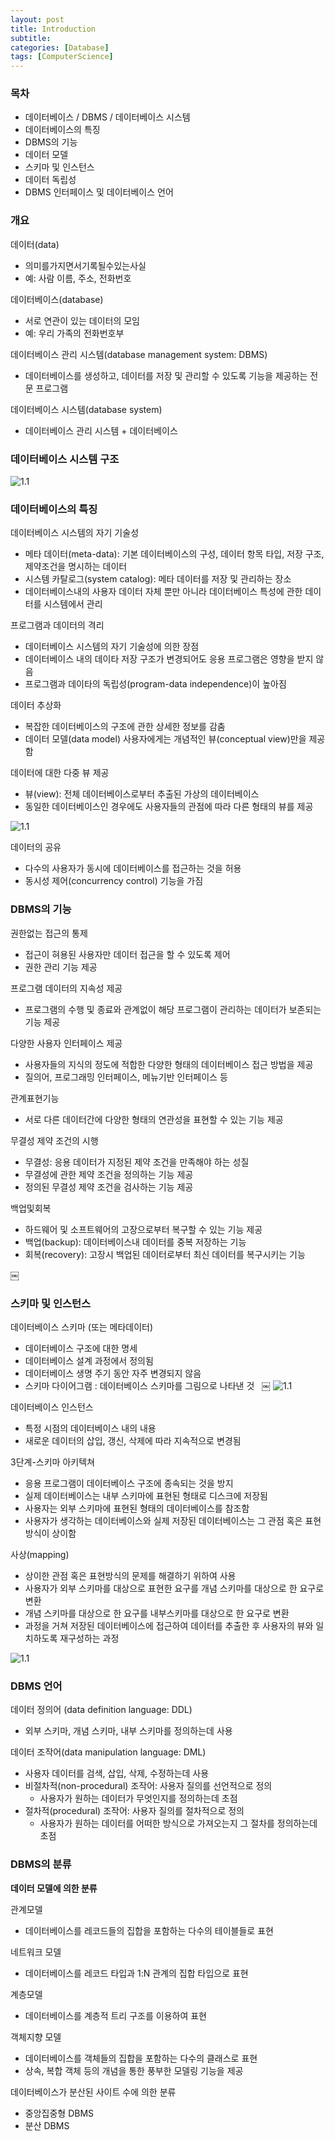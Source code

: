 ```yaml
---
layout: post
title: Introduction
subtitle: 
categories: [Database]
tags: [ComputerScience]
---
```


### 목차
- 데이터베이스 / DBMS / 데이터베이스 시스템
- 데이터베이스의 특징
- DBMS의 기능 
- 데이터 모델
- 스키마 및 인스턴스
- 데이터 독립성
- DBMS 인터페이스 및 데이터베이스 언어 

### 개요

데이터(data)
- 의미를가지면서기록될수있는사실 
- 예: 사람 이름, 주소, 전화번호  

데이터베이스(database) 
- 서로 연관이 있는 데이터의 모임 
- 예: 우리 가족의 전화번호부 

데이터베이스 관리 시스템(database management system: DBMS)
- 데이터베이스를 생성하고, 데이터를 저장 및 관리할 수 있도록 기능을 제공하는 전문 프로그램 

데이터베이스 시스템(database system)
- 데이터베이스 관리 시스템 + 데이터베이스 


### 데이터베이스 시스템 구조

![1.1](/assets/images/database/1.1.png)

### 데이터베이스의 특징

데이터베이스 시스템의 자기 기술성
- 메타 데이터(meta-data):  기본 데이터베이스의 구성, 데이터 항목 타입, 저장 구조, 제약조건을 명시하는 데이터 
- 시스템 카탈로그(system catalog): 메타 데이터를 저장 및 관리하는 장소 
- 데이터베이스내의 사용자 데이터 자체 뿐만 아니라 데이터베이스 특성에 관한 데이터를 시스템에서 관리  

프로그램과 데이터의 격리
- 데이터베이스 시스템의 자기 기술성에 의한 장점 
- 데이터베이스 내의 데이타 저장 구조가 변경되어도 응용 프로그램은 영향을 받지 않음 
- 프로그램과 데이타의 독립성(program-data independence)이 높아짐  

데이터 추상화 
- 복잡한 데이터베이스의 구조에 관한 상세한 정보를 감춤 
- 데이터 모델(data model) 사용자에게는 개념적인 뷰(conceptual view)만을 제공함  

데이터에 대한 다중 뷰 제공 
- 뷰(view): 전체 데이터베이스로부터 추출된 가상의 데이터베이스 
- 동일한 데이터베이스인 경우에도 사용자들의 관점에 따라 다른 형태의 뷰를 제공 

![1.1](/assets/images/database/1.2.png)

데이터의 공유 
- 다수의 사용자가 동시에 데이터베이스를 접근하는 것을 허용 
- 동시성 제어(concurrency control) 기능을 가짐  

### DBMS의 기능

권한없는 접근의 통제
- 접근이 혀용된 사용자만 데이터 접근을 할 수 있도록 제어
- 권한 관리 기능 제공  

프로그램 데이터의 지속성 제공
- 프로그램의 수행 및 종료와 관계없이 해당 프로그램이 관리하는 데이터가 보존되는 기능 제공  

다양한 사용자 인터페이스 제공 
- 사용자들의 지식의 정도에 적합한 다양한 형태의 데이터베이스 접근 방법을 제공 
- 질의어, 프로그래밍 인터페이스, 메뉴기반 인터페이스 등  

관계표현기능
- 서로 다른 데이터간에 다양한 형태의 연관성을 표현할 수 있는 기능 제공  

무결성 제약 조건의 시행 
- 무결성: 응용 데이터가 지정된 제약 조건을 만족해야 하는 성질 
- 무결성에 관한 제약 조건을 정의하는 기능 제공 
- 정의된 무결성 제약 조건을 검사하는 기능 제공  

백업및회복 
- 하드웨어 및 소프트웨어의 고장으로부터 복구할 수 있는 기능 제공 
- 백업(backup): 데이터베이스내 데이터를 중복 저장하는 기능 
- 회복(recovery): 고장시 백업된 데이터로부터 최신 데이터를 복구시키는 기능 

￼
### 스키마 및 인스턴스

데이터베이스 스키마 (또는 메타데이터) 
- 데이터베이스 구조에 대한 명세 
- 데이터베이스 설계 과정에서 정의됨 
- 데이터베이스 생명 주기 동안 자주 변경되지 않음 
- 스키마 다이어그램 : 데이터베이스 스키마를 그림으로 나타낸 것  
￼
![1.1](/assets/images/database/2.1.png)

데이터베이스 인스턴스 
- 특정 시점의 데이터베이스 내의 내용 
- 새로운 데이터의 삽입, 갱신, 삭제에 따라 지속적으로 변경됨  

3단계-스키마 아키텍쳐
- 응용 프로그램이 데이터베이스 구조에 종속되는 것을 방지 
- 실제 데이터베이스는 내부 스키마에 표현된 형태로 디스크에 저장됨 
- 사용자는 외부 스키마에 표현된 형태의 데이터베이스를 참조함 
- 사용자가 생각하는 데이터베이스와 실제 저장된 데이터베이스는 그 관점 혹은 표현 방식이 상이함  

사상(mapping) 
- 상이한 관점 혹은 표현방식의 문제를 해결하기 위하여 사용 
- 사용자가 외부 스키마를 대상으로 표현한 요구를 개념 스키마를 대상으로 한 요구로 변환 
- 개념 스키마를 대상으로 한 요구를 내부스키마를 대상으로 한 요구로 변환 
- 과정을 거쳐 저장된 데이터베이스에 접근하여 데이터를 추출한 후 사용자의 뷰와 일치하도록 재구성하는 과정 

![1.1](/assets/images/database/2.2.png)

### DBMS 언어 

데이터 정의어 (data definition language: DDL)
- 외부 스키마, 개념 스키마, 내부 스키마를 정의하는데 사용 

데이터 조작어(data manipulation language: DML)
- 사용자 데이터를 검색, 삽입, 삭제, 수정하는데 사용 
- 비절차적(non-procedural) 조작어: 사용자 질의를 선언적으로 정의
    - 사용자가 원하는 데이터가 무엇인지를 정의하는데 초점 
- 절차적(procedural) 조작어: 사용자 질의를 절차적으로 정의
    - 사용자가 원하는 데이터를 어떠한 방식으로 가져오는지 그 절차를 정의하는데 초점 

### DBMS의 분류 
**데이터 모델에 의한 분류**

관계모델
- 데이터베이스를 레코드들의 집합을 포함하는 다수의 테이블들로 표현 

네트워크 모델 
- 데이터베이스를 레코드 타입과 1:N 관계의 집합 타입으로 표현  

계층모델
- 데이터베이스를 계층적 트리 구조를 이용하여 표현  

객체지향 모델
- 데이터베이스를 객체들의 집합을 포함하는 다수의 클래스로 표현
- 상속, 복합 객체 등의 개념을 통한 풍부한 모델링 기능을 제공  

데이터베이스가 분산된 사이트 수에 의한 분류 
- 중앙집중형 DBMS 
- 분산 DBMS 





